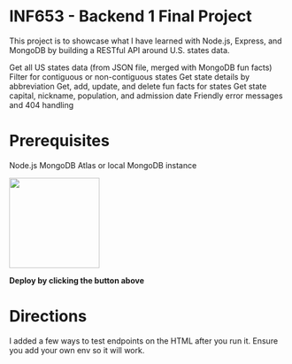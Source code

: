# INF653 - Backend 1 Final Project

This project is to showcase what I have learned with Node.js, Express, and MongoDB by 
building a RESTful API around U.S. states data.

Get all US states data (from JSON file, merged with MongoDB fun facts)
Filter for contiguous or non-contiguous states
Get state details by abbreviation 
Get, add, update, and delete fun facts for states
Get state capital, nickname, population, and admission date
Friendly error messages and 404 handling

# Prerequisites

Node.js
MongoDB Atlas or local MongoDB instance

[<img src="https://cdn.gomix.com/2bdfb3f8-05ef-4035-a06e-2043962a3a13%2Fremix-button.svg" width="163px" />](https://glitch.com/edit/#!/import/github/RileyWeaver/INF653-Final)

**Deploy by clicking the button above**

# Directions

I added a few ways to test endpoints on the HTML after you run it. Ensure you add your own env so it will work.



